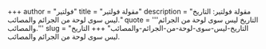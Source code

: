 +++
author = "فولتير"
title = "مقولة فولتير"
description = "مقولة فولتير: التاريخ ليس سوى لوحة من الجرائم والمصائب."
quote = '''التاريخ ليس سوى لوحة من الجرائم والمصائب.''' 
slug = "التاريخ-ليس-سوى-لوحة-من-الجرائم-والمصائب"
+++
التاريخ ليس سوى لوحة من الجرائم والمصائب.
